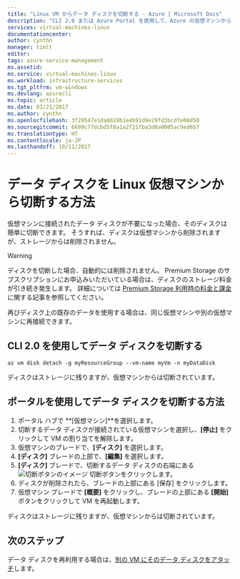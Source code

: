 ```yaml
---
title: "Linux VM からデータ ディスクを切断する - Azure | Microsoft Docs"
description: "CLI 2.0 または Azure Portal を使用して、Azure の仮想マシンからデータ ディスクをデタッチする方法について説明します。"
services: virtual-machines-linux
documentationcenter: 
author: cynthn
manager: timlt
editor: 
tags: azure-service-management
ms.assetid: 
ms.service: virtual-machines-linux
ms.workload: infrastructure-services
ms.tgt_pltfrm: vm-windows
ms.devlang: azurecli
ms.topic: article
ms.date: 03/21/2017
ms.author: cynthn
ms.openlocfilehash: 3f29547e1da6028b1e4b91d9e29fd3bcdfe08d50
ms.sourcegitcommit: 6699c77dcbd5f8a1a2f21fba3d0a0005ac9ed6b7
ms.translationtype: HT
ms.contentlocale: ja-JP
ms.lasthandoff: 10/11/2017
---
```

# <a name="how-to-detach-a-data-disk-from-a-linux-virtual-machine"></a>データ ディスクを Linux 仮想マシンから切断する方法

仮想マシンに接続されたデータ ディスクが不要になった場合、そのディスクは簡単に切断できます。 そうすれば、ディスクは仮想マシンから削除されますが、ストレージからは削除されません。 

> [!WARNING]
> ディスクを切断した場合、自動的には削除されません。 Premium Storage のサブスクリプションにお申込みいただいている場合は、ディスクのストレージ料金が引き続き発生します。 詳細については [Premium Storage 利用時の料金と課金](../../storage/common/storage-premium-storage.md#pricing-and-billing)に関する記事を参照してください。 
> 
> 

再びディスク上の既存のデータを使用する場合は、同じ仮想マシンや別の仮想マシンに再接続できます。  

## <a name="detach-a-data-disk-using-cli-20"></a>CLI 2.0 を使用してデータ ディスクを切断する

```azurecli
az vm disk detach -g myResourceGroup --vm-name myVm -n myDataDisk
```

ディスクはストレージに残りますが、仮想マシンからは切断されています。


## <a name="detach-a-data-disk-using-the-portal"></a>ポータルを使用してデータ ディスクを切断する方法
1. ポータル ハブで **[仮想マシン]**を選択します。
2. 切断するデータ ディスクが接続されている仮想マシンを選択し、**[停止]** をクリックして VM の割り当てを解除します。
3. 仮想マシンのブレードで、**[ディスク]** を選択します。
4. **[ディスク]** ブレードの上部で、**[編集]** を選択します。
5. **[ディスク]** ブレードで、切断するデータ ディスクの右端にある ![切断ボタンのイメージ](./media/detach-disk/detach.png) 切断ボタンをクリックします。
5. ディスクが削除されたら、ブレードの上部にある [保存] をクリックします。
6. 仮想マシン ブレードで **[概要]** をクリックし、ブレードの上部にある **[開始]** ボタンをクリックして VM を再起動します。

ディスクはストレージに残りますが、仮想マシンからは切断されています。








## <a name="next-steps"></a>次のステップ
データ ディスクを再利用する場合は、[別の VM にそのデータ ディスクをアタッチ](add-disk.md?toc=%2fazure%2fvirtual-machines%2flinux%2ftoc.json)します。


